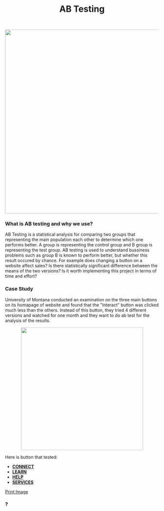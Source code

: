 <h1 align="center">
  AB Testing
</h1>
</br>
<p align="center">
<img src="https://www.uxmatters.com/mt/archives/2022/09/images/ABTesting_Fig2.png" width="600"/>
</p>

<h3>What is AB testing and why we use?</h3>
<p>
AB Testing is a statistical analysis for comparing two groups that representing the main population each other to determine which one performs better. A group is representing the control group and B group is representing the test group. AB testing is used to understand bussiness problems such as group B is known to perform better, but whether this result occured by chance. For example does changing a button on a website affect sales? Is there statistically significant difference between the means of the two versions? Is it worth implementing this project in terms of time and effort?
</p>
<h3>Case Study</h3>
University of Montana conducted an examination on the three main buttons on its homapage of website and found that the "Interact" button was clicked much less than the others. Instead of this button, they tried 4 different versions and watched for one month and they want to do ab test for the analysis of the results.

<p align="center">
<img src="https://quod.lib.umich.edu/w/weave/images/12535642.0001.101-00000001.png" width="400"/>
</p>

Here is button that tested: 
<ul>
  <li><a href="#" onClick="newWindow = window.open('https://quod.lib.umich.edu/w/weave/images/12535642.0001.101-00000004.png');
    newWindow.print();"><strong>CONNECT</strong></a></li>
  <li><a href="#" onClick="newWindow = window.open('https://quod.lib.umich.edu/w/weave/images/12535642.0001.101-00000005.png');
    newWindow.print();"><strong>LEARN</strong></a></li>
  <li><a href="#" onClick="newWindow = window.open('https://quod.lib.umich.edu/w/weave/images/12535642.0001.101-00000006.png');
    newWindow.print();"><strong>HELP</strong></a></li>
  <li><a href="#" onClick="newWindow = window.open('https://quod.lib.umich.edu/w/weave/images/12535642.0001.101-00000007.png');
    newWindow.print();"><strong>SERVICES</strong></a></li>
</ul>

<a href="#" onClick="newWindow = window.open('https://user-images.githubusercontent.com/79102317/225558156-02a393d8-1bca-48f1-a381-efa7c5b539d2.png');
    newWindow.print();">Print Image</a>

<p>
</p>
<h3>?</h3>
<p>
</p>
</br>
<p align="center">
</p>
